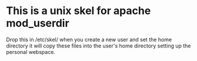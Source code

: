 # This is a unix skel for apache mod_userdir

Drop this in /etc/skel/ when you create a new user and set the home directory
it will copy these files into the user's home directory setting up the personal
webspace.
